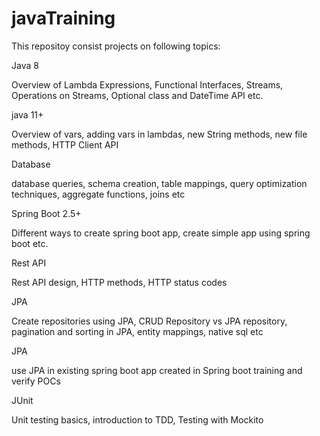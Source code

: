 # javaTraining

This repositoy consist projects on following topics:

Java 8

Overview of Lambda Expressions, Functional Interfaces, Streams, Operations on Streams, Optional class and DateTime API etc.

 
 

 

 
java 11+

Overview of vars, adding vars in lambdas, new String methods, new file methods, HTTP Client API
 

Database

database queries, schema creation, table mappings, query optimization techniques, aggregate functions, joins etc

 

 

Spring Boot 2.5+

Different ways to create spring boot app, create simple app using spring boot etc.
 

 
 
 
Rest API

Rest API design, HTTP methods, HTTP status codes

 

JPA

Create repositories using JPA, CRUD Repository vs JPA repository, pagination and sorting in JPA, entity mappings, native sql etc

 

 

JPA

use JPA in existing spring boot app created in Spring boot training and verify POCs

 

JUnit

Unit testing basics, introduction to TDD, Testing with Mockito

 
